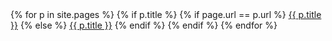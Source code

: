 <nav class="navbar navbar-expand-lg navbar-light">
  <div class="collapse navbar-collapse">
    <div class="navbar-nav">
	{% for p in site.pages %}
		{% if p.title %}
			{% if page.url == p.url %}
      			<a class="nav-item nav-link active" href="/in-app-payments-ios-swiftui{{ p.url }}">{{ p.title }}</a>
			{% else %}
			    <a class="nav-item nav-link" href="/in-app-payments-ios-swiftui{{ p.url }}">{{ p.title }}</a>
			{% endif %}
		{% endif %}
	{% endfor %}
    </div>
  </div>
</nav>